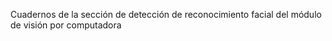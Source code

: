 Cuadernos de la sección de detección de reconocimiento facial del módulo de visión por computadora 
